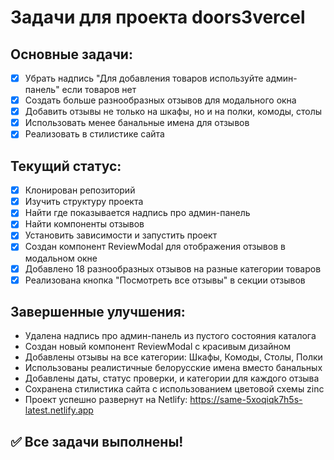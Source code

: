 # Задачи для проекта doors3vercel

## Основные задачи:
- [x] Убрать надпись "Для добавления товаров используйте админ-панель" если товаров нет
- [x] Создать больше разнообразных отзывов для модального окна
- [x] Добавить отзывы не только на шкафы, но и на полки, комоды, столы
- [x] Использовать менее банальные имена для отзывов
- [x] Реализовать в стилистике сайта

## Текущий статус:
- [x] Клонирован репозиторий
- [x] Изучить структуру проекта
- [x] Найти где показывается надпись про админ-панель
- [x] Найти компоненты отзывов
- [x] Установить зависимости и запустить проект
- [x] Создан компонент ReviewModal для отображения отзывов в модальном окне
- [x] Добавлено 18 разнообразных отзывов на разные категории товаров
- [x] Реализована кнопка "Посмотреть все отзывы" в секции отзывов

## Завершенные улучшения:
- Удалена надпись про админ-панель из пустого состояния каталога
- Создан новый компонент ReviewModal с красивым дизайном
- Добавлены отзывы на все категории: Шкафы, Комоды, Столы, Полки
- Использованы реалистичные белорусские имена вместо банальных
- Добавлены даты, статус проверки, и категории для каждого отзыва
- Сохранена стилистика сайта с использованием цветовой схемы zinc
- Проект успешно развернут на Netlify: https://same-5xoqiqk7h5s-latest.netlify.app

## ✅ Все задачи выполнены!
